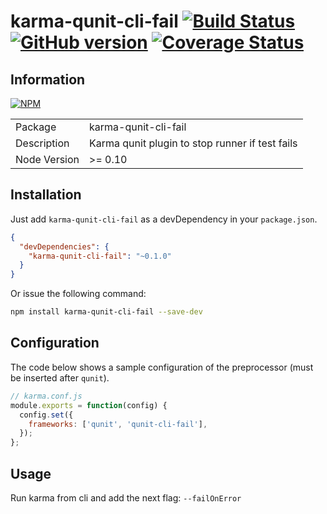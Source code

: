 # karma-qunit-cli-fail [![Build Status](https://travis-ci.org/BBVAEngineering/karma-qunit-cli-fail.svg?branch=master)](https://travis-ci.org/BBVAEngineering/karma-qunit-cli-fail) [![GitHub version](https://badge.fury.io/gh/BBVAEngineering%2Fkarma-qunit-cli-fail.svg)](https://badge.fury.io/gh/BBVAEngineering%2Fkarma-qunit-cli-fail) [![Coverage Status](https://coveralls.io/repos/BBVAEngineering/karma-qunit-cli-fail/badge.svg?branch=master&service=github)](https://coveralls.io/github/BBVAEngineering/karma-qunit-cli-fail?branch=master)

## Information

[![NPM](https://nodei.co/npm/karma-qunit-cli-fail.png?downloads=true&downloadRank=true)](https://nodei.co/npm/karma-qunit-cli-fail/)

<table>
<tr>
<td>Package</td><td>karma-qunit-cli-fail</td>
</tr>
<tr>
<td>Description</td>
<td>Karma qunit plugin to stop runner if test fails</td>
</tr>
<tr>
<td>Node Version</td>
<td>>= 0.10</td>
</tr>
</table>

## Installation

Just add `karma-qunit-cli-fail` as a devDependency in your `package.json`.
```json
{
  "devDependencies": {
    "karma-qunit-cli-fail": "~0.1.0"
  }
}
```
Or issue the following command:
```bash
npm install karma-qunit-cli-fail --save-dev
```

## Configuration

The code below shows a sample configuration of the preprocessor (must be inserted after `qunit`).
```js
// karma.conf.js
module.exports = function(config) {
  config.set({
    frameworks: ['qunit', 'qunit-cli-fail'],
  });
};
```

## Usage

Run karma from cli and add the next flag: `--failOnError`

